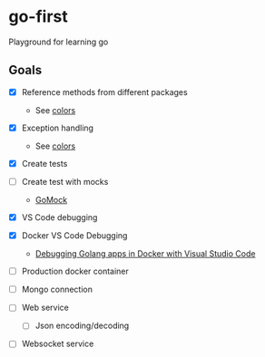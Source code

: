 # go-first

Playground for learning go

## Goals

* [x] Reference methods from different packages
  * See [colors](./colors/colors.go)
* [x] Exception handling
  * See [colors](./colors/colors.go)
* [x] Create tests
* [ ] Create test with mocks 
  * [GoMock](https://github.com/golang/mock)
* [x] VS Code debugging
* [x] Docker VS Code Debugging
  * [Debugging Golang apps in Docker with Visual Studio Code](https://blog.intelligentbee.com/2016/12/15/debugging-golang-apps-in-docker-with-visual-studio-code/)
* [ ] Production docker container
* [ ] Mongo connection
* [ ] Web service
  * [ ] Json encoding/decoding
* [ ] Websocket service

